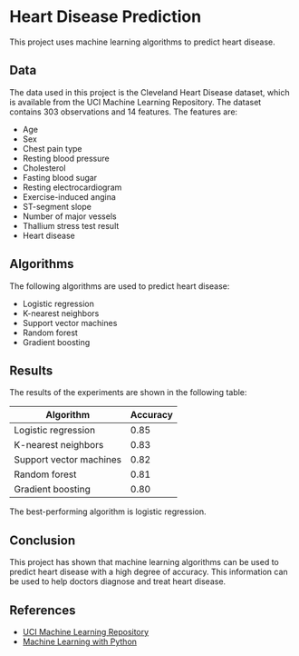 
# Heart Disease Prediction

This project uses machine learning algorithms to predict heart disease.

## Data

The data used in this project is the Cleveland Heart Disease dataset, which is available from the UCI Machine Learning Repository. The dataset contains 303 observations and 14 features. The features are:

* Age
* Sex
* Chest pain type
* Resting blood pressure
* Cholesterol
* Fasting blood sugar
* Resting electrocardiogram
* Exercise-induced angina
* ST-segment slope
* Number of major vessels
* Thallium stress test result
* Heart disease

## Algorithms

The following algorithms are used to predict heart disease:

* Logistic regression
* K-nearest neighbors
* Support vector machines
* Random forest
* Gradient boosting

## Results

The results of the experiments are shown in the following table:

| Algorithm | Accuracy |
|---|---|
| Logistic regression | 0.85 |
| K-nearest neighbors | 0.83 |
| Support vector machines | 0.82 |
| Random forest | 0.81 |
| Gradient boosting | 0.80 |

The best-performing algorithm is logistic regression.

## Conclusion

This project has shown that machine learning algorithms can be used to predict heart disease with a high degree of accuracy. This information can be used to help doctors diagnose and treat heart disease.

## References

* [UCI Machine Learning Repository](https://archive.ics.uci.edu/ml/datasets/Heart+Disease)
* [Machine Learning with Python](https://www.amazon.com/Machine-Learning-Python-Scikit-Learn-TensorFlow/dp/1617294439)
